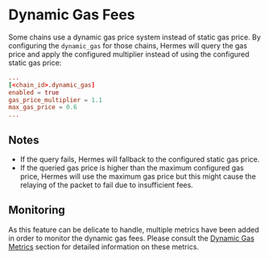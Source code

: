 # Dynamic Gas Fees

Some chains use a dynamic gas price system instead of static gas price. By configuring the `dynamic_gas` for those chains, Hermes will query the gas price and apply the configured multiplier instead of using the configured static gas price:

```toml
...
[<chain_id>.dynamic_gas]
enabled = true
gas_price_multiplier = 1.1
max_gas_price = 0.6
...
```

## Notes

* If the query fails, Hermes will fallback to the configured static gas price.
* If the queried gas price is higher than the maximum configured gas price, Hermes will use the maximum gas price but this might cause the relaying of the packet to fail due to insufficient fees.

## Monitoring

As this feature can be delicate to handle, multiple metrics have been added in order to monitor the dynamic gas fees. Please consult the [Dynamic Gas Metrics](../telemetry/operators.md#dynamic-gas-fees)  section for detailed information on these metrics.